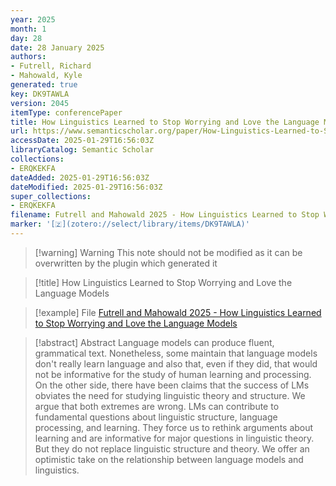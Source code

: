 ```yaml
---
year: 2025
month: 1
day: 28
date: 28 January 2025
authors:
- Futrell, Richard
- Mahowald, Kyle
generated: true
key: DK9TAWLA
version: 2045
itemType: conferencePaper
title: How Linguistics Learned to Stop Worrying and Love the Language Models
url: https://www.semanticscholar.org/paper/How-Linguistics-Learned-to-Stop-Worrying-and-Love-Futrell-Mahowald/20eec26b32f8b696f80f0b14ebefa779b4b975e4
accessDate: 2025-01-29T16:56:03Z
libraryCatalog: Semantic Scholar
collections:
- ERQKEKFA
dateAdded: 2025-01-29T16:56:03Z
dateModified: 2025-01-29T16:56:03Z
super_collections:
- ERQKEKFA
filename: Futrell and Mahowald 2025 - How Linguistics Learned to Stop Worrying and Love the Language Models
marker: '[🇿](zotero://select/library/items/DK9TAWLA)'
---
```



 > 
 > \[!warning\] Warning
 > This note should not be modified as it can be overwritten by the plugin which generated it

 > 
 > \[!title\] How Linguistics Learned to Stop Worrying and Love the Language Models

 > 
 > \[!example\] File
 > [Futrell and Mahowald 2025 - How Linguistics Learned to Stop Worrying and Love the Language Models](Futrell%20and%20Mahowald%202025%20-%20How%20Linguistics%20Learned%20to%20Stop%20Worrying%20and%20Love%20the%20Language%20Models.pdf)

 > 
 > \[!abstract\] Abstract
 > Language models can produce fluent, grammatical text. Nonetheless, some maintain that language models don't really learn language and also that, even if they did, that would not be informative for the study of human learning and processing. On the other side, there have been claims that the success of LMs obviates the need for studying linguistic theory and structure. We argue that both extremes are wrong. LMs can contribute to fundamental questions about linguistic structure, language processing, and learning. They force us to rethink arguments about learning and are informative for major questions in linguistic theory. But they do not replace linguistic structure and theory. We offer an optimistic take on the relationship between language models and linguistics.
